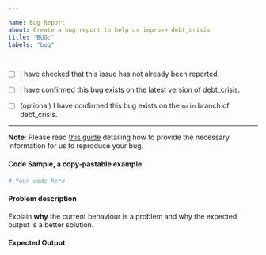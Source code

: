 ```yaml
---

name: Bug Report
about: Create a bug report to help us improve debt_crisis
title: "BUG:"
labels: "bug"

---
```


- [ ] I have checked that this issue has not already been reported.

- [ ] I have confirmed this bug exists on the latest version of debt_crisis.

- [ ] (optional) I have confirmed this bug exists on the `main` branch of debt_crisis.

---

**Note**: Please read [this
guide](https://matthewrocklin.com/blog/work/2018/02/28/minimal-bug-reports) detailing
how to provide the necessary information for us to reproduce your bug.

#### Code Sample, a copy-pastable example

```python
# Your code here
```

#### Problem description

Explain **why** the current behaviour is a problem and why the expected output is a
better solution.

#### Expected Output
